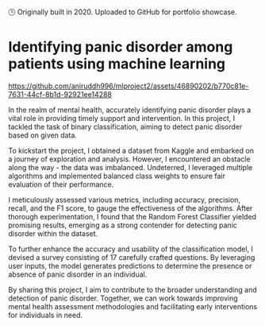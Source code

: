 🕒 Originally built in 2020. Uploaded to GitHub for portfolio showcase.
# Identifying panic disorder among patients using machine learning
https://github.com/aniruddh996/mlproject2/assets/46890202/b770c81e-7631-44cf-8b1d-92921ee14288

In the realm of mental health, accurately identifying panic disorder plays a vital role in providing timely support and intervention. In this project, I tackled the task of binary classification, aiming to detect panic disorder based on given data.

To kickstart the project, I obtained a dataset from Kaggle and embarked on a journey of exploration and analysis. However, I encountered an obstacle along the way - the data was imbalanced. Undeterred, I leveraged multiple algorithms and implemented balanced class weights to ensure fair evaluation of their performance.

I meticulously assessed various metrics, including accuracy, precision, recall, and the F1 score, to gauge the effectiveness of the algorithms. After thorough experimentation, I found that the Random Forest Classifier yielded promising results, emerging as a strong contender for detecting panic disorder within the dataset.

To further enhance the accuracy and usability of the classification model, I devised a survey consisting of 17 carefully crafted questions. By leveraging user inputs, the model generates predictions to determine the presence or absence of panic disorder in an individual.

By sharing this project, I aim to contribute to the broader understanding and detection of panic disorder. Together, we can work towards improving mental health assessment methodologies and facilitating early interventions for individuals in need.

